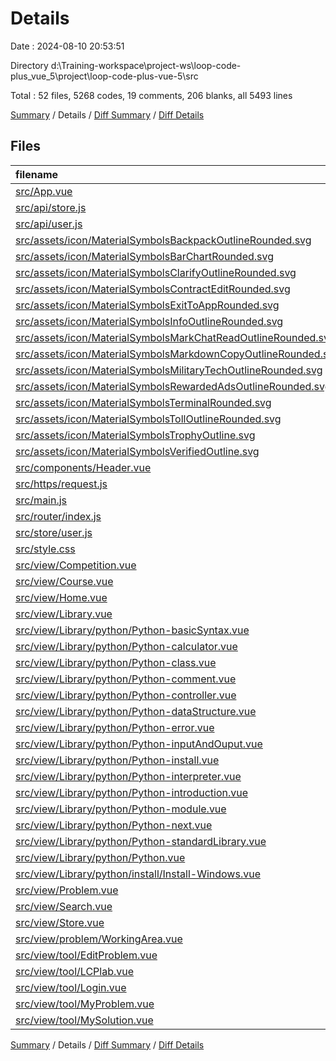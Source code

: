# Details

Date : 2024-08-10 20:53:51

Directory d:\\Training-workspace\\project-ws\\loop-code-plus_vue_5\\project\\loop-code-plus-vue-5\\src

Total : 52 files,  5268 codes, 19 comments, 206 blanks, all 5493 lines

[Summary](results.md) / Details / [Diff Summary](diff.md) / [Diff Details](diff-details.md)

## Files
| filename | language | code | comment | blank | total |
| :--- | :--- | ---: | ---: | ---: | ---: |
| [src/App.vue](/src/App.vue) | vue | 8 | 0 | 4 | 12 |
| [src/api/store.js](/src/api/store.js) | JavaScript | 10 | 1 | 1 | 12 |
| [src/api/user.js](/src/api/user.js) | JavaScript | 8 | 1 | 1 | 10 |
| [src/assets/icon/MaterialSymbolsBackpackOutlineRounded.svg](/src/assets/icon/MaterialSymbolsBackpackOutlineRounded.svg) | XML | 1 | 0 | 0 | 1 |
| [src/assets/icon/MaterialSymbolsBarChartRounded.svg](/src/assets/icon/MaterialSymbolsBarChartRounded.svg) | XML | 1 | 0 | 0 | 1 |
| [src/assets/icon/MaterialSymbolsClarifyOutlineRounded.svg](/src/assets/icon/MaterialSymbolsClarifyOutlineRounded.svg) | XML | 1 | 0 | 0 | 1 |
| [src/assets/icon/MaterialSymbolsContractEditRounded.svg](/src/assets/icon/MaterialSymbolsContractEditRounded.svg) | XML | 1 | 0 | 0 | 1 |
| [src/assets/icon/MaterialSymbolsExitToAppRounded.svg](/src/assets/icon/MaterialSymbolsExitToAppRounded.svg) | XML | 1 | 0 | 0 | 1 |
| [src/assets/icon/MaterialSymbolsInfoOutlineRounded.svg](/src/assets/icon/MaterialSymbolsInfoOutlineRounded.svg) | XML | 1 | 0 | 0 | 1 |
| [src/assets/icon/MaterialSymbolsMarkChatReadOutlineRounded.svg](/src/assets/icon/MaterialSymbolsMarkChatReadOutlineRounded.svg) | XML | 1 | 0 | 0 | 1 |
| [src/assets/icon/MaterialSymbolsMarkdownCopyOutlineRounded.svg](/src/assets/icon/MaterialSymbolsMarkdownCopyOutlineRounded.svg) | XML | 1 | 0 | 0 | 1 |
| [src/assets/icon/MaterialSymbolsMilitaryTechOutlineRounded.svg](/src/assets/icon/MaterialSymbolsMilitaryTechOutlineRounded.svg) | XML | 1 | 0 | 0 | 1 |
| [src/assets/icon/MaterialSymbolsRewardedAdsOutlineRounded.svg](/src/assets/icon/MaterialSymbolsRewardedAdsOutlineRounded.svg) | XML | 1 | 0 | 0 | 1 |
| [src/assets/icon/MaterialSymbolsTerminalRounded.svg](/src/assets/icon/MaterialSymbolsTerminalRounded.svg) | XML | 1 | 0 | 0 | 1 |
| [src/assets/icon/MaterialSymbolsTollOutlineRounded.svg](/src/assets/icon/MaterialSymbolsTollOutlineRounded.svg) | XML | 1 | 0 | 0 | 1 |
| [src/assets/icon/MaterialSymbolsTrophyOutline.svg](/src/assets/icon/MaterialSymbolsTrophyOutline.svg) | XML | 1 | 0 | 0 | 1 |
| [src/assets/icon/MaterialSymbolsVerifiedOutline.svg](/src/assets/icon/MaterialSymbolsVerifiedOutline.svg) | XML | 1 | 0 | 0 | 1 |
| [src/components/Header.vue](/src/components/Header.vue) | vue | 369 | 0 | 6 | 375 |
| [src/https/request.js](/src/https/request.js) | JavaScript | 7 | 0 | 3 | 10 |
| [src/main.js](/src/main.js) | JavaScript | 16 | 5 | 5 | 26 |
| [src/router/index.js](/src/router/index.js) | JavaScript | 121 | 1 | 5 | 127 |
| [src/store/user.js](/src/store/user.js) | JavaScript | 22 | 2 | 1 | 25 |
| [src/style.css](/src/style.css) | CSS | 63 | 7 | 9 | 79 |
| [src/view/Competition.vue](/src/view/Competition.vue) | vue | 614 | 1 | 14 | 629 |
| [src/view/Course.vue](/src/view/Course.vue) | vue | 25 | 0 | 4 | 29 |
| [src/view/Home.vue](/src/view/Home.vue) | vue | 581 | 0 | 15 | 596 |
| [src/view/Library.vue](/src/view/Library.vue) | vue | 493 | 1 | 8 | 502 |
| [src/view/Library/python/Python-basicSyntax.vue](/src/view/Library/python/Python-basicSyntax.vue) | vue | 9 | 0 | 4 | 13 |
| [src/view/Library/python/Python-calculator.vue](/src/view/Library/python/Python-calculator.vue) | vue | 9 | 0 | 4 | 13 |
| [src/view/Library/python/Python-class.vue](/src/view/Library/python/Python-class.vue) | vue | 9 | 0 | 4 | 13 |
| [src/view/Library/python/Python-comment.vue](/src/view/Library/python/Python-comment.vue) | vue | 9 | 0 | 4 | 13 |
| [src/view/Library/python/Python-controller.vue](/src/view/Library/python/Python-controller.vue) | vue | 9 | 0 | 4 | 13 |
| [src/view/Library/python/Python-dataStructure.vue](/src/view/Library/python/Python-dataStructure.vue) | vue | 9 | 0 | 4 | 13 |
| [src/view/Library/python/Python-error.vue](/src/view/Library/python/Python-error.vue) | vue | 9 | 0 | 4 | 13 |
| [src/view/Library/python/Python-inputAndOuput.vue](/src/view/Library/python/Python-inputAndOuput.vue) | vue | 9 | 0 | 4 | 13 |
| [src/view/Library/python/Python-install.vue](/src/view/Library/python/Python-install.vue) | vue | 31 | 0 | 2 | 33 |
| [src/view/Library/python/Python-interpreter.vue](/src/view/Library/python/Python-interpreter.vue) | vue | 9 | 0 | 4 | 13 |
| [src/view/Library/python/Python-introduction.vue](/src/view/Library/python/Python-introduction.vue) | vue | 9 | 0 | 4 | 13 |
| [src/view/Library/python/Python-module.vue](/src/view/Library/python/Python-module.vue) | vue | 9 | 0 | 4 | 13 |
| [src/view/Library/python/Python-next.vue](/src/view/Library/python/Python-next.vue) | vue | 9 | 0 | 4 | 13 |
| [src/view/Library/python/Python-standardLibrary.vue](/src/view/Library/python/Python-standardLibrary.vue) | vue | 9 | 0 | 4 | 13 |
| [src/view/Library/python/Python.vue](/src/view/Library/python/Python.vue) | vue | 108 | 0 | 3 | 111 |
| [src/view/Library/python/install/Install-Windows.vue](/src/view/Library/python/install/Install-Windows.vue) | vue | 731 | 0 | 6 | 737 |
| [src/view/Problem.vue](/src/view/Problem.vue) | vue | 373 | 0 | 8 | 381 |
| [src/view/Search.vue](/src/view/Search.vue) | vue | 158 | 0 | 8 | 166 |
| [src/view/Store.vue](/src/view/Store.vue) | vue | 222 | 0 | 5 | 227 |
| [src/view/problem/WorkingArea.vue](/src/view/problem/WorkingArea.vue) | vue | 308 | 0 | 7 | 315 |
| [src/view/tool/EditProblem.vue](/src/view/tool/EditProblem.vue) | vue | 285 | 0 | 8 | 293 |
| [src/view/tool/LCPlab.vue](/src/view/tool/LCPlab.vue) | vue | 32 | 0 | 5 | 37 |
| [src/view/tool/Login.vue](/src/view/tool/Login.vue) | vue | 267 | 0 | 17 | 284 |
| [src/view/tool/MyProblem.vue](/src/view/tool/MyProblem.vue) | vue | 279 | 0 | 4 | 283 |
| [src/view/tool/MySolution.vue](/src/view/tool/MySolution.vue) | vue | 6 | 0 | 5 | 11 |

[Summary](results.md) / Details / [Diff Summary](diff.md) / [Diff Details](diff-details.md)
